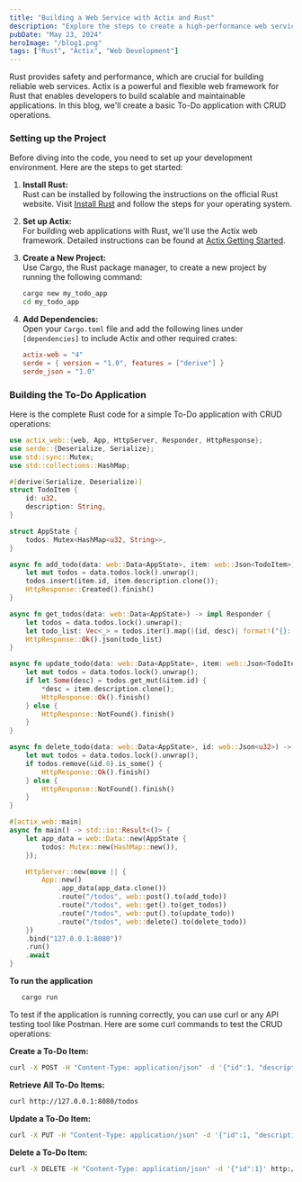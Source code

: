 ```yaml
---
title: "Building a Web Service with Actix and Rust"
description: "Explore the steps to create a high-performance web service using Actix and Rust. This guide includes building a simple To-Do application with CRUD operations."
pubDate: "May 23, 2024"
heroImage: "/blog1.png"
tags: ["Rust", "Actix", "Web Development"]
---
```


Rust provides safety and performance, which are crucial for building reliable web services. Actix is a powerful and flexible web framework for Rust that enables developers to build scalable and maintainable applications. In this blog, we'll create a basic To-Do application with CRUD operations.

### Setting up the Project

Before diving into the code, you need to set up your development environment. Here are the steps to get started:

1. **Install Rust:**  
   Rust can be installed by following the instructions on the official Rust website. Visit [Install Rust](https://www.rust-lang.org/tools/install) and follow the steps for your operating system.

2. **Set up Actix:**  
   For building web applications with Rust, we'll use the Actix web framework. Detailed instructions can be found at [Actix Getting Started](https://actix.rs/docs/getting-started/).

3. **Create a New Project:**  
   Use Cargo, the Rust package manager, to create a new project by running the following command:
   ```bash
   cargo new my_todo_app
   cd my_todo_app
   ```

4. **Add Dependencies:**  
   Open your `Cargo.toml` file and add the following lines under `[dependencies]` to include Actix and other required crates:
   ```toml
   actix-web = "4"
   serde = { version = "1.0", features = ["derive"] }
   serde_json = "1.0"
   ```

### Building the To-Do Application

Here is the complete Rust code for a simple To-Do application with CRUD operations:

```rust
use actix_web::{web, App, HttpServer, Responder, HttpResponse};
use serde::{Deserialize, Serialize};
use std::sync::Mutex;
use std::collections::HashMap;

#[derive(Serialize, Deserialize)]
struct TodoItem {
    id: u32,
    description: String,
}

struct AppState {
    todos: Mutex<HashMap<u32, String>>,
}

async fn add_todo(data: web::Data<AppState>, item: web::Json<TodoItem>) -> impl Responder {
    let mut todos = data.todos.lock().unwrap();
    todos.insert(item.id, item.description.clone());
    HttpResponse::Created().finish()
}

async fn get_todos(data: web::Data<AppState>) -> impl Responder {
    let todos = data.todos.lock().unwrap();
    let todo_list: Vec<_> = todos.iter().map(|(id, desc)| format!("{}: {}", id, desc)).collect();
    HttpResponse::Ok().json(todo_list)
}

async fn update_todo(data: web::Data<AppState>, item: web::Json<TodoItem>) -> impl Responder {
    let mut todos = data.todos.lock().unwrap();
    if let Some(desc) = todos.get_mut(&item.id) {
        *desc = item.description.clone();
        HttpResponse::Ok().finish()
    } else {
        HttpResponse::NotFound().finish()
    }
}

async fn delete_todo(data: web::Data<AppState>, id: web::Json<u32>) -> impl Responder {
    let mut todos = data.todos.lock().unwrap();
    if todos.remove(&id.0).is_some() {
        HttpResponse::Ok().finish()
    } else {
        HttpResponse::NotFound().finish()
    }
}

#[actix_web::main]
async fn main() -> std::io::Result<()> {
    let app_data = web::Data::new(AppState {
        todos: Mutex::new(HashMap::new()),
    });

    HttpServer::new(move || {
        App::new()
            .app_data(app_data.clone())
            .route("/todos", web::post().to(add_todo))
            .route("/todos", web::get().to(get_todos))
            .route("/todos", web::put().to(update_todo))
            .route("/todos", web::delete().to(delete_todo))
    })
    .bind("127.0.0.1:8080")?
    .run()
    .await
}
```
**To run the application**
```bash
   cargo run
```
To test if the application is running correctly, you can use curl or any API testing tool like Postman. Here are some curl commands to test the CRUD operations:

**Create a To-Do Item:**
```bash
curl -X POST -H "Content-Type: application/json" -d '{"id":1, "description":"Buy milk"}' http://127.0.0.1:8080/todos
```
**Retrieve All To-Do Items:**
```bash
curl http://127.0.0.1:8080/todos
```
**Update a To-Do Item:**
```bash
curl -X PUT -H "Content-Type: application/json" -d '{"id":1, "description":"Buy bread"}' http://127.0.0.1:8080/todos
```
**Delete a To-Do Item:**
```bash
curl -X DELETE -H "Content-Type: application/json" -d '{"id":1}' http://127.0.0.1:8080/todos
```

